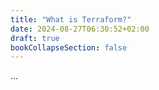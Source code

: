 ```yaml
---
title: "What is Terraform?"
date: 2024-08-27T06:30:52+02:00
draft: true
bookCollapseSection: false
---
```


…